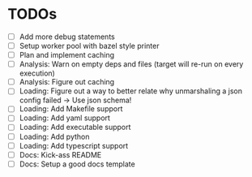 # TODOs

- [ ] Add more debug statements
- [ ] Setup worker pool with bazel style printer
- [ ] Plan and implement caching
- [ ] Analysis: Warn on empty deps and files (target will re-run on every execution)
- [ ] Analysis: Figure out caching
- [ ] Loading: Figure out a way to better relate why unmarshaling a json config failed -> Use json schema!
- [ ] Loading: Add Makefile support
- [ ] Loading: Add yaml support
- [ ] Loading: Add executable support
- [ ] Loading: Add python
- [ ] Loading: Add typescript support
- [ ] Docs: Kick-ass README
- [ ] Docs: Setup a good docs template
